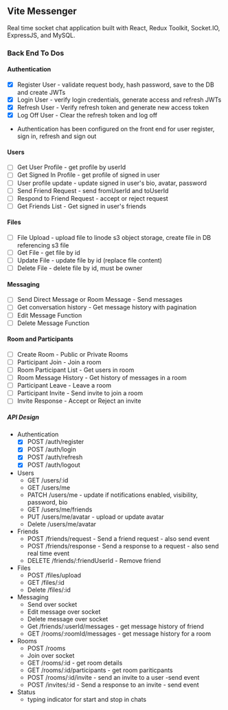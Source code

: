 ## Vite Messenger

Real time socket chat application built with React, Redux Toolkit, Socket.IO, ExpressJS, and MySQL.

### Back End To Dos

#### Authentication

- [x] Register User - validate request body, hash password, save to the DB and create JWTs
- [x] Login User - verify login credentials, generate access and refresh JWTs
- [x] Refresh User - Verify refresh token and generate new access token
- [x] Log Off User - Clear the refresh token and log off
- Authentication has been configured on the front end for user register, sign in, refresh and sign out

#### Users

- [ ] Get User Profile - get profile by userId
- [ ] Get Signed In Profile - get profile of signed in user
- [ ] User profile update - update signed in user's bio, avatar, password
- [ ] Send Friend Request - send fromUserId and toUserId
- [ ] Respond to Friend Request - accept or reject request
- [ ] Get Friends List - Get signed in user's friends

#### Files

- [ ] File Upload - upload file to linode s3 object storage, create file in DB referencing s3 file
- [ ] Get File - get file by id
- [ ] Update File - update file by id (replace file content)
- [ ] Delete File - delete file by id, must be owner

#### Messaging

- [ ] Send Direct Message or Room Message - Send messages
- [ ] Get conversation history - Get message history with pagination
- [ ] Edit Message Function
- [ ] Delete Message Function

#### Room and Participants

- [ ] Create Room - Public or Private Rooms
- [ ] Participant Join - Join a room
- [ ] Room Participant List - Get users in room
- [ ] Room Message History - Get history of messages in a room
- [ ] Participant Leave - Leave a room
- [ ] Participant Invite - Send invite to join a room
- [ ] Invite Response - Accept or Reject an invite

##### API Design

- Authentication
  - [x] POST /auth/register
  - [x] POST /auth/login
  - [x] POST /auth/refresh
  - [x] POST /auth/logout
- Users
  - GET /users/:id
  - GET /users/me
  - PATCH /users/me - update if notifications enabled, visibility, password, bio
  - GET /users/me/friends
  - PUT /users/me/avatar - upload or update avatar
  - Delete /users/me/avatar
- Friends
  - POST /friends/request - Send a friend request - also send event
  - POST /friends/response - Send a response to a request - also send real time event
  - DELETE /friends/:friendUserId - Remove friend
- Files
  - POST /files/upload
  - GET /files/:id
  - Delete /files/:id
- Messaging
  - Send over socket
  - Edit message over socket
  - Delete message over socket
  - Get /friends/:userId/messages - get message history of friend
  - GET /rooms/:roomId/messages - get message history for a room
- Rooms
  - POST /rooms
  - Join over socket
  - GET /rooms/:id - get room details
  - GET /rooms/:id/participants - get room pariticpants
  - POST /rooms/:id/invite - send an invite to a user -send event
  - POST /invites/:id - Send a response to an invite - send event
- Status
  - typing indicator for start and stop in chats
